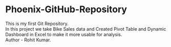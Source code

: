 # Phoenix-GitHub-Repository
This is my first Git Repository.
<br>
In this project we take Bike Sales data and Created Pivot Table and
Dynamic Dashboard in Excel to make it more usable for analysis.
<br>
Author - Rohit Kumar.
